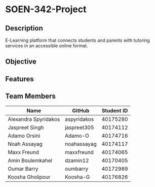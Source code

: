 # SOEN-342-Project

## Description
E-Learning platform that connects students and parents with tutoring services in an accessible online format.

## Objective

## Features

## Team Members
| Name | GitHub | Student ID |
|--------| -----| -----------|
| Alexandra Spyridakos | aspyridakos | 40175280 |
| Jaspreet Singh       | jaspreet305 | 40174112 |
| Adamo Orsini         | Adamo-O     | 40174716 |
| Noah Assayag         | noahassayag | 40174117 |
| Maxx Freund          | maxxfreund  | 40174065 |
| Amin Boulemkahel     | dzamin12    | 40170405 |
| Oumar Barry          | oumbarry    | 40172989 |
| Koosha Gholipour     | Koosha-G    | 40176826 |
